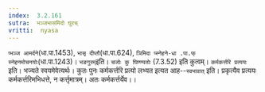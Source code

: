 ```yaml
---
index:  3.2.161
sutra:  भञ्जभासमिदो घुरच्
vritti:  nyasa
---
```


`प्भञ्ज आमर्दने`(धा.पा.1453), `भासृ दीप्तौ`(धा.पा.624), `ञिमिदा प्स्नेहने-धा .पा.फ् स्नेहनमोचनयोः`(धा.पा.1243)। `भङगुरम्`इति। `चजोः कु घिण्ण्यतोः` (7.3.52) इति कुत्वम्। `कर्मकर्त्तरि प्रत्ययः` इति। भज्यते स्वयमेवेत्यर्थः। कुतः पुनः कर्मकर्त्तरि प्रत्यो लभ्यत इत्यत आह--`स्वभावात्` इति। प्रकृत्यैव प्रत्ययः कर्मकर्त्तरिमभिधत्ते, न कर्त्तृमात्रम्। अतः कर्मकर्त्तर्येव।।

